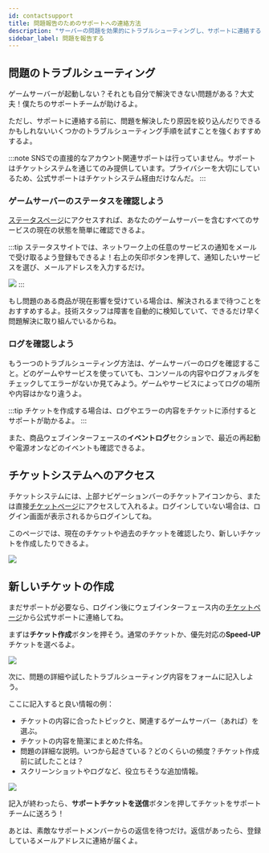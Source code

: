 ```yaml
---
id: contactsupport
title: 問題報告のためのサポートへの連絡方法
description: "サーバーの問題を効果的にトラブルシューティングし、サポートに連絡する前に解決策を見つける方法 → 今すぐ詳しく学ぼう"
sidebar_label: 問題を報告する
---
```


## 問題のトラブルシューティング

ゲームサーバーが起動しない？それとも自分で解決できない問題がある？大丈夫！僕たちのサポートチームが助けるよ。

ただし、サポートに連絡する前に、問題を解決したり原因を絞り込んだりできるかもしれないいくつかのトラブルシューティング手順を試すことを強くおすすめするよ。

:::note
SNSでの直接的なアカウント関連サポートは行っていません。サポートはチケットシステムを通じてのみ提供しています。プライバシーを大切にしているため、公式サポートはチケットシステム経由だけなんだ。
:::

### ゲームサーバーのステータスを確認しよう
[ステータスページ](https://status.zap-hosting.com/)にアクセスすれば、あなたのゲームサーバーを含むすべてのサービスの現在の状態を簡単に確認できるよ。

:::tip
ステータスサイトでは、ネットワーク上の任意のサービスの通知をメールで受け取るよう登録もできるよ！右上の矢印ボタンを押して、通知したいサービスを選び、メールアドレスを入力するだけ。

![](https://github.com/zaphosting/docs/assets/42719082/2758b2b4-29e1-433f-9e40-76ca70fc90b0)
:::

もし問題のある商品が現在影響を受けている場合は、解決されるまで待つことをおすすめするよ。技術スタッフは障害を自動的に検知していて、できるだけ早く問題解決に取り組んでいるからね。

### ログを確認しよう
もう一つのトラブルシューティング方法は、ゲームサーバーのログを確認すること。どのゲームやサービスを使っていても、コンソールの内容やログフォルダをチェックしてエラーがないか見てみよう。ゲームやサービスによってログの場所や内容はかなり違うよ。

:::tip
チケットを作成する場合は、ログやエラーの内容をチケットに添付するとサポートが助かるよ。
:::

また、商品ウェブインターフェースの**イベントログ**セクションで、最近の再起動や電源オンなどのイベントも確認できるよ。

## チケットシステムへのアクセス

チケットシステムには、上部ナビゲーションバーのチケットアイコンから、または直接[チケットページ](https://zap-hosting.com/en/customer/support/)にアクセスして入れるよ。ログインしていない場合は、ログイン画面が表示されるからログインしてね。

このページでは、現在のチケットや過去のチケットを確認したり、新しいチケットを作成したりできるよ。

![](https://github.com/zaphosting/docs/assets/42719082/be474363-21b1-4e7c-8f55-d7fd1e70ceed)

## 新しいチケットの作成

まだサポートが必要なら、ログイン後にウェブインターフェース内の[チケットページ](https://zap-hosting.com/en/customer/support/)から公式サポートに連絡してね。

まずは**チケット作成**ボタンを押そう。通常のチケットか、優先対応の**Speed-UP**チケットを選べるよ。

![](https://github.com/zaphosting/docs/assets/42719082/22af5076-bcfc-453f-b4e2-510c2133ef09)

次に、問題の詳細や試したトラブルシューティング内容をフォームに記入しよう。

ここに記入すると良い情報の例：
- チケットの内容に合ったトピックと、関連するゲームサーバー（あれば）を選ぶ。
- チケットの内容を簡潔にまとめた件名。
- 問題の詳細な説明。いつから起きている？どのくらいの頻度？チケット作成前に試したことは？
- スクリーンショットやログなど、役立ちそうな追加情報。

![](https://github.com/zaphosting/docs/assets/42719082/361732b1-2ac9-45db-be6e-81e20951c498)

記入が終わったら、**サポートチケットを送信**ボタンを押してチケットをサポートチームに送ろう！

あとは、素敵なサポートメンバーからの返信を待つだけ。返信があったら、登録しているメールアドレスに連絡が届くよ。